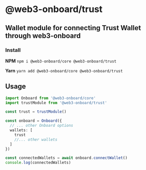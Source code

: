 # @web3-onboard/trust

## Wallet module for connecting Trust Wallet through web3-onboard

### Install

**NPM**
`npm i @web3-onboard/core @web3-onboard/trust`

**Yarn**
`yarn add @web3-onboard/core @web3-onboard/trust`

## Usage

```typescript
import Onboard from '@web3-onboard/core'
import trustModule from '@web3-onboard/trust'

const trust = trustModule()

const onboard = Onboard({
  // ... other Onboard options
  wallets: [
    trust
    //... other wallets
  ]
})

const connectedWallets = await onboard.connectWallet()
console.log(connectedWallets)
```
